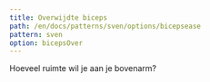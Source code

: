 ```yaml
---
title: Overwijdte biceps
path: /en/docs/patterns/sven/options/bicepsease
pattern: sven
option: bicepsOver
---
```


Hoeveel ruimte wil je aan je bovenarm?